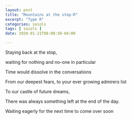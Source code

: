 ```yaml
---
layout: post
title: "Mountains at the stop:R"
excerpt: "Type R"
categories: saiols
tags: [ saiols ]
date: 2020-01-21T08:08:50-04:00

---
```


Staying back at the stop,

waiting for nothing and no-one in particular

Time would dissolve in the conversations

From our deepest fears, to your ever growing admirers list

To our castle of future dreams,

There was always something left at the end of the day.

Waiting eagerly for the next time to come over soon
